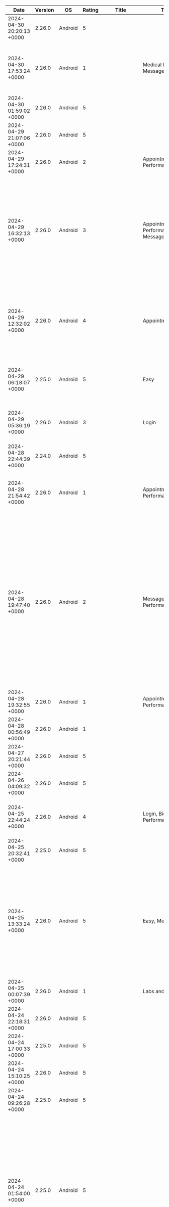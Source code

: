 | Date                      | Version | OS      | Rating | Title                                         | Tag                                                          | Review                                                                                                                                                                                                                                                                                                                                                                                                                                                                                                                                                                         |
| ------------------------- | ------- | ------- | ------ | --------------------------------------------- | ------------------------------------------------------------ | ------------------------------------------------------------------------------------------------------------------------------------------------------------------------------------------------------------------------------------------------------------------------------------------------------------------------------------------------------------------------------------------------------------------------------------------------------------------------------------------------------------------------------------------------------------------------------ |
| 2024-04-30 20:20:13 +0000 | 2.26.0  | Android | 5      |                                               |                                                              | Better than the previous app. Love it!                                                                                                                                                                                                                                                                                                                                                                                                                                                                                                                                         |
| 2024-04-30 17:53:24 +0000 | 2.26.0  | Android | 1      |                                               | Medical Records, Messages                                    | Useless app tells me what I already know. I cannot look at my medical records or contact anyone or leave a message fir a provider.                                                                                                                                                                                                                                                                                                                                                                                                                                             |
| 2024-04-30 01:59:02 +0000 | 2.26.0  | Android | 5      |                                               |                                                              | Friendly Application to use.                                                                                                                                                                                                                                                                                                                                                                                                                                                                                                                                                   |
| 2024-04-29 21:07:06 +0000 | 2.26.0  | Android | 5      |                                               |                                                              | great job                                                                                                                                                                                                                                                                                                                                                                                                                                                                                                                                                                      |
| 2024-04-29 17:24:31 +0000 | 2.26.0  | Android | 2      |                                               | Appointments, Performance                                    | Appointments quit working on the app                                                                                                                                                                                                                                                                                                                                                                                                                                                                                                                                           |
| 2024-04-29 16:32:13 +0000 | 2.26.0  | Android | 3      |                                               | Appointments, Performance, Error Message                     | Up until a week or so ago I had 0 issues with the app. Since last week the app will now not give me my appointment list. All it says is "We're having trouble getting your appointments. Refresh this screen or try again later." Neither of those options work.                                                                                                                                                                                                                                                                                                               |
| 2024-04-29 12:32:02 +0000 | 2.26.0  | Android | 4      |                                               | Appointments, Rx                                             | It's incredibly useful for appointments and prescription refills For support with this app, I've had good luck communicating with my local Patient Advocate at the VA.                                                                                                                                                                                                                                                                                                                                                                                                         |
| 2024-04-29 06:18:07 +0000 | 2.25.0  | Android | 5      |                                               | Easy                                                         | It makes getting your information some much easier. Wish I would have known about the app earlier.                                                                                                                                                                                                                                                                                                                                                                                                                                                                             |
| 2024-04-29 05:36:19 +0000 | 2.26.0  | Android | 3      |                                               | Login                                                        | app is ok usually takes you to a browser to login anyways so whats the point of the app.                                                                                                                                                                                                                                                                                                                                                                                                                                                                                       |
| 2024-04-28 22:44:39 +0000 | 2.24.0  | Android | 5      |                                               |                                                              | New app is amazing and a long time coming. Great Job VA                                                                                                                                                                                                                                                                                                                                                                                                                                                                                                                        |
| 2024-04-28 21:54:42 +0000 | 2.26.0  | Android | 1      |                                               | Appointments, Performance                                    | It was working great, now my appointments won't show up. That was my main reason for the app. Please fix                                                                                                                                                                                                                                                                                                                                                                                                                                                                       |
| 2024-04-28 19:47:40 +0000 | 2.26.0  | Android | 2      |                                               | Messages, Performance                                        | This app is convenient for some things. It has several glitching issues and boots you while working on typing messages and deletes the messages when you hit send and will log off on its own without warning. If you need to write a message that is longer than a couple of sentences, then use myhealthva.gov instead. That at least saves a draft rather than deleting it all and having to go back and rewrite it.                                                                                                                                                        |
| 2024-04-28 19:32:55 +0000 | 2.26.0  | Android | 1      |                                               | Appointments, Performance                                    | Often fails to load appointments                                                                                                                                                                                                                                                                                                                                                                                                                                                                                                                                               |
| 2024-04-28 00:56:49 +0000 | 2.26.0  | Android | 1      |                                               |                                                              | Does not work.                                                                                                                                                                                                                                                                                                                                                                                                                                                                                                                                                                 |
| 2024-04-27 20:21:44 +0000 | 2.26.0  | Android | 5      |                                               |                                                              | Thanks for all the help I am receiving.....                                                                                                                                                                                                                                                                                                                                                                                                                                                                                                                                    |
| 2024-04-26 04:09:32 +0000 | 2.26.0  | Android | 5      |                                               |                                                              | All in One                                                                                                                                                                                                                                                                                                                                                                                                                                                                                                                                                                     |
| 2024-04-25 22:44:24 +0000 | 2.26.0  | Android | 4      |                                               | Login, Biometrics, Performance                               | pretty good app. too many steps to login. used to be able to use fingerprint but that stopped working.                                                                                                                                                                                                                                                                                                                                                                                                                                                                         |
| 2024-04-25 20:32:41 +0000 | 2.25.0  | Android | 5      |                                               |                                                              | Outstanding well informed                                                                                                                                                                                                                                                                                                                                                                                                                                                                                                                                                      |
| 2024-04-25 13:33:24 +0000 | 2.26.0  | Android | 5      |                                               | Easy, Messages                                               | I LOVE the ease of access this app gives us Veterans, sending messages, pulling up our info when requested by agencies etc and just how Simple everything is! 😁👍🏼 100% recommend this app to All my fellow Veterans and God bless 🙏🏼❤️ us All! 😎🤙🏼🪂🏍️💨                                                                                                                                                                                                                                                                                                              |
| 2024-04-25 00:07:39 +0000 | 2.26.0  | Android | 1      |                                               | Labs and Tests                                               | sucks so far. can't get lab results.                                                                                                                                                                                                                                                                                                                                                                                                                                                                                                                                           |
| 2024-04-24 22:18:31 +0000 | 2.26.0  | Android | 5      |                                               |                                                              | everything is great I like it very much thanks                                                                                                                                                                                                                                                                                                                                                                                                                                                                                                                                 |
| 2024-04-24 17:00:33 +0000 | 2.25.0  | Android | 5      |                                               |                                                              | This too is a very needed app for our medical data                                                                                                                                                                                                                                                                                                                                                                                                                                                                                                                             |
| 2024-04-24 15:10:25 +0000 | 2.26.0  | Android | 5      |                                               |                                                              | finally an app for VA!!! Helps a lot!!                                                                                                                                                                                                                                                                                                                                                                                                                                                                                                                                         |
| 2024-04-24 09:26:28 +0000 | 2.25.0  | Android | 5      |                                               |                                                              | Good                                                                                                                                                                                                                                                                                                                                                                                                                                                                                                                                                                           |
| 2024-04-24 01:54:00 +0000 | 2.25.0  | Android | 5      |                                               |                                                              | My, family is on a Witness Protection Program. And, I am here as God as my witness I need CIA to help me protect my families belongings and Our Liberty and or Right's Because we are getting murdered. 12/24/2023. [redacted] My, father's name is [redacted]. He, went to [redacted] College in [redacted] and was in the United States Army and he is missing.                                                                                                                                                                                                 |
| 2024-04-23 19:10:04 +0000 | 2.25.0  | Android | 1      |                                               |                                                              | There's no continuity with the actual VA hospital.                                                                                                                                                                                                                                                                                                                                                                                                                                                                                                                             |
| 2024-04-23 18:56:43 +0000 | 2.26.0  | Android | 5      |                                               | Appointments                                                 | Very accurate/ real time. Appt. reminder.                                                                                                                                                                                                                                                                                                                                                                                                                                                                                                                                      |
| 2024-04-23 18:09:12 +0000 | 2.26.0  | Android | 2      |                                               | Login, Performance                                           | Worked OK for a while, but now when I attempt to log in, after entering email/password and doing the two-step verification through ID.me, when it sends me back to the app it just resets to the original log-in screen, rather than taking me on into the app. It will cycle me through this endless loop. I've tried resetting, reinstalling, clearing the cache...I literally cannot log in on the app. It's essentially useless.                                                                                                                                           |
| 2024-04-23 15:03:20 +0000 | 2.26.0  | Android | 1      |                                               | Login, Performance                                           | The app keeps looping back to the login screen. I'm using Android OS, and it is up to date. I've tried deleting and reinstalling the app. When you login, you get 3 options after you verify with the login partner. 1. Open 2. Close Tab 3. Cancel. I've tried the first two with the looping issue, but I did not try the third option.                                                                                                                                                                                                                                      |
| 2024-04-23 13:10:47 +0000 | 2.25.0  | Android | 5      |                                               | Easy                                                         | easy to use                                                                                                                                                                                                                                                                                                                                                                                                                                                                                                                                                                    |
| 2024-04-22 19:11:18 +0000 | 2.25.0  | Android | 5      |                                               | Benefits                                                     | Does a good job of showing a snapshot of benefits.                                                                                                                                                                                                                                                                                                                                                                                                                                                                                                                             |
| 2024-04-22 18:56:50 +0000 | 2.25.0  | Android | 5      |                                               | Easy, Rx, Messages                                           | THIS APP HAS CHANGED THE GAME FOR THE VA AND OUR SERVICE MEMBER'S IM ABLE TO EASILY COMMUNICATE AND CONNECT AND ALSO MANAGE MY MEDICNE THANK THE LORD                                                                                                                                                                                                                                                                                                                                                                                                                          |
| 2024-04-22 16:20:03 +0000 | 2.25.0  | Android | 5      |                                               | Messages                                                     | Wonderful tool for managing VA health. Especially helpful in contacting and sharing info with the VA health team.                                                                                                                                                                                                                                                                                                                                                                                                                                                              |
| 2024-04-22 16:11:52 +0000 | 2.25.0  | Android | 4      |                                               | Claims, Payments, Rx                                         | great way to view claim status, compensation payments, medication and order refills. More features could be added but you have to go to regular website for it.                                                                                                                                                                                                                                                                                                                                                                                                                |
| 2024-04-21 16:53:17 +0000 | 2.25.0  | Android | 5      |                                               |                                                              | Doing a very good job there especially the employee continue the with outstanding service's                                                                                                                                                                                                                                                                                                                                                                                                                                                                                    |
| 2024-04-21 13:02:20 +0000 | 2.25.0  | Android | 1      |                                               | Login, Performance                                           | Sign-in sends you through a loop and doesn't actually log into the app. This app has never fully worked properly and each update leads to more problems                                                                                                                                                                                                                                                                                                                                                                                                                        |
| 2024-04-20 22:42:49 +0000 | 2.25.0  | Android | 4      |                                               |                                                              | Not yet got the app.                                                                                                                                                                                                                                                                                                                                                                                                                                                                                                                                                           |
| 2024-04-20 16:56:06 +0000 | 2.25.0  | Android | 5      |                                               | Messages, Appointments                                       | it's the VA at your fingertips I know every location is going to be different and have a little bit different response times but I know here in Montana they do a fantastic job with messages keeping appointments I really recommend the app                                                                                                                                                                                                                                                                                                                                  |
| 2024-04-20 15:58:54 +0000 | 2.25.0  | Android | 5      |                                               | Easy, Navigation                                             | Easy to navigate and convenient!!!! Happy with all of the improvements occurring in the department of the VA.                                                                                                                                                                                                                                                                                                                                                                                                                                                                  |
| 2024-04-19 16:51:12 +0000 | 2.25.0  | Android | 5      |                                               |                                                              | Great so far                                                                                                                                                                                                                                                                                                                                                                                                                                                                                                                                                                   |
| 2024-04-19 15:21:02 +0000 | 2.25.0  | Android | 3      |                                               | Rx                                                           | Too much BS to refill RX                                                                                                                                                                                                                                                                                                                                                                                                                                                                                                                                                       |
| 2024-04-19 14:54:11 +0000 | 2.25.0  | Android | 2      |                                               | Login, Performance                                           | Works when it wants too. I'm currently in a login loop where it will open ID me and I do a push notification and approve it, then goes back to the app still on the sign on page                                                                                                                                                                                                                                                                                                                                                                                               |
| 2024-04-19 05:50:44 +0000 | 2.25.0  | Android | 3      |                                               |                                                              | Very limited, try using links and Hypertext to VA.gov                                                                                                                                                                                                                                                                                                                                                                                                                                                                                                                          |
| 2024-04-19 03:45:00 +0000 | 2.25.0  | Android | 5      |                                               |                                                              | Great                                                                                                                                                                                                                                                                                                                                                                                                                                                                                                                                                                          |
| 2024-04-19 00:35:51 +0000 | 2.25.0  | Android | 5      |                                               |                                                              | Always receive excellent service & care here.                                                                                                                                                                                                                                                                                                                                                                                                                                                                                                                                  |
| 2024-04-18 21:56:13 +0000 | 2.25.0  | Android | 4      |                                               |                                                              | I have no problems with this site.                                                                                                                                                                                                                                                                                                                                                                                                                                                                                                                                             |
| 2024-04-18 21:42:21 +0000 | 2.25.0  | Android | 1      |                                               | Login, Performance                                           | I have been attempting to log in for 30 mins, not happening! Called # no answer!                                                                                                                                                                                                                                                                                                                                                                                                                                                                                               |
| 2024-04-18 20:58:16 +0000 | 2.24.0  | Android | 5      |                                               |                                                              | User friendly                                                                                                                                                                                                                                                                                                                                                                                                                                                                                                                                                                  |
| 2024-04-18 18:21:44 +0000 | 2.23.0  | Android | 3      |                                               | Login, Disability, Accessibility                             | difficult remember login cognitive memory loss                                                                                                                                                                                                                                                                                                                                                                                                                                                                                                                                 |
| 2024-04-17 09:30:11 +0000 | 2.25.0  | Android | 5      |                                               |                                                              | great app                                                                                                                                                                                                                                                                                                                                                                                                                                                                                                                                                                      |
| 2024-04-16 21:50:19 +0000 | 2.25.0  | Android | 5      |                                               |                                                              | The care and interest that this faculty gives to anyone patient are amazing, and comforting feelings allow you to be a stress free and relaxed atmosphere 😌.                                                                                                                                                                                                                                                                                                                                                                                                                  |
| 2024-04-16 21:03:16 +0000 | 2.25.0  | Android | 1      |                                               | Messages, Performance, Appointments                          | Used to be able to message my medical team, can't now. Use to be able to see my upcoming VA appointments, can't.                                                                                                                                                                                                                                                                                                                                                                                                                                                               |
| 2024-04-16 11:56:55 +0000 | 2.25.0  | Android | 5      |                                               |                                                              | excellent app for the VA                                                                                                                                                                                                                                                                                                                                                                                                                                                                                                                                                       |
| 2024-04-16 01:36:13 +0000 | 2.25.0  | Android | 2      |                                               | Messages, Performance                                        | twice message never went through                                                                                                                                                                                                                                                                                                                                                                                                                                                                                                                                               |
| 2024-04-15 23:04:09 +0000 | 2.25.0  | Android | 5      |                                               |                                                              | Much faster than logging in with a p c.                                                                                                                                                                                                                                                                                                                                                                                                                                                                                                                                        |
| 2024-04-15 22:46:41 +0000 | 2.25.0  | Android | 5      |                                               |                                                              | great app for vets                                                                                                                                                                                                                                                                                                                                                                                                                                                                                                                                                             |
| 2024-04-15 06:38:23 +0000 | 2.25.0  | Android | 5      |                                               |                                                              | I love this application.                                                                                                                                                                                                                                                                                                                                                                                                                                                                                                                                                       |
| 2024-04-15 05:14:34 +0000 | 2.25.0  | Android | 5      |                                               |                                                              | My interactions with the Silverdale CBOC have been exemplary. Thank you!                                                                                                                                                                                                                                                                                                                                                                                                                                                                                                       |
| 2024-04-14 23:01:51 +0000 | 2.25.0  | Android | 1      |                                               | Claims, Appeals                                              | There's hardly any "details" in what is going on your claim. A veteran can't see what was submitted or any details in an appeal of a claim either. The less you know, the better for the VA.                                                                                                                                                                                                                                                                                                                                                                                   |
| 2024-04-14 16:30:13 +0000 | 2.25.0  | Android | 3      |                                               | Appointments, Performance                                    | we can see our stuff but I would really like to know what my appoint menta are so if I forget to write them in my planner and I come back to write it in, I can look on there and find out what the appointment is for. outside of that, this app is very helpful for keeping up with stuff I just need notifications from the app eventually ❤️                                                                                                                                                                                                                               |
| 2024-04-14 03:53:14 +0000 | 2.25.0  | Android | 5      |                                               | Rx, Appointments, Letters, Payments, Navigation, Easy        | I love this app! Very easy to use. very simple smooth and not complicated. Hopkins on this app is fantastic! I can refill my medications, see my appointments, download my VA letters, change my direct deposit Etc it's about time the VA put out something that everyone can navigate through with ease.                                                                                                                                                                                                                                                                     |
| 2024-04-13 20:23:21 +0000 | 2.25.0  | Android | 5      |                                               | Rx                                                           | myhealth.vet.gov doesn't have an area for paying co-pay. The co-pay never Itemized, so I know it for a prescription for a doctor. everything else is great.                                                                                                                                                                                                                                                                                                                                                                                                                    |
| 2024-04-12 22:51:22 +0000 | 2.25.0  | Android | 5      |                                               |                                                              | It has everything I could ever need as a Veteran!                                                                                                                                                                                                                                                                                                                                                                                                                                                                                                                              |
| 2024-04-12 22:25:30 +0000 | 2.25.0  | Android | 2      |                                               | Notifications, Messages, Claims, Letters, Error Message      | This app is very unreliable. I never get alerts about messages being sent to me, and when I see that a claim letter is available when I click on Claim Letters, it says none are available. I have to call the VA and have an agent read them to me or wait 12 days to get the letter in the snail mail. 9 times out of 10 I get the "the VA mobile app isn't working right now, try again later" message. Unusable.                                                                                                                                                           |
| 2024-04-12 16:09:33 +0000 | 2.25.0  | Android | 4      |                                               | Performance                                                  | not a bad app but sometimes it gets a touch buggy                                                                                                                                                                                                                                                                                                                                                                                                                                                                                                                              |
| 2024-04-12 15:34:37 +0000 | 2.25.0  | Android | 3      |                                               | Login, Performance                                           | Repeated failed efforts to gain account access via mobile device using valid user ID and password. (Works fine on my notebook.) Using my mobile, once login info is provided and validated, the app then asks if I want to OPEN or close. I request OPEN and the app recycles back to the LOGIN SCREEN.                                                                                                                                                                                                                                                                        |
| 2024-04-12 15:26:03 +0000 | 2.25.0  | Android | 5      |                                               |                                                              | Great service and great staff. Always well received and treated with respect. Dr. Saenz and the gray team always make me feel welcomed and concerned about my health..                                                                                                                                                                                                                                                                                                                                                                                                         |
| 2024-04-12 11:19:58 +0000 | 2.25.0  | Android | 5      |                                               |                                                              | Staff exceeded my expectations.                                                                                                                                                                                                                                                                                                                                                                                                                                                                                                                                                |
| 2024-04-12 01:18:58 +0000 | 2.25.0  | Android | 3      |                                               | Appointments, Performance, Login                             | Recent updates (2.25.0) did not import previous scheduled appointments. There is no way to manually import upcoming appointments. Stil issues when having to log in via Authentication renewal                                                                                                                                                                                                                                                                                                                                                                                 |
| 2024-04-11 15:49:31 +0000 | 2.25.0  | Android | 1      |                                               | Rx                                                           | Can't get a prescription for me!                                                                                                                                                                                                                                                                                                                                                                                                                                                                                                                                               |
| 2024-04-11 12:25:35 +0000 | 2.25.0  | Android | 3      |                                               | Login, Performance                                           | Edit: had to login a different way. Previous: Already have an account. Input info, get authentication sent to phone number, check info (address, phone number), next step is verification... "we couldn't match you to this number"                                                                                                                                                                                                                                                                                                                                            |
| 2024-04-11 12:20:15 +0000 | 2.25.0  | Android | 5      |                                               |                                                              | Excellent thanks                                                                                                                                                                                                                                                                                                                                                                                                                                                                                                                                                               |
| 2024-04-10 23:54:38 +0000 | 2.25.0  | Android | 1      |                                               | Login, Performance                                           | Terrible app can't get past the login page                                                                                                                                                                                                                                                                                                                                                                                                                                                                                                                                     |
| 2024-04-10 22:15:28 +0000 | 2.25.0  | Android | 5      |                                               |                                                              | Makes things a whole lot easier!                                                                                                                                                                                                                                                                                                                                                                                                                                                                                                                                               |
| 2024-04-10 16:57:31 +0000 | 2.25.0  | Android | 1      |                                               | Messages                                                     | I no longer have access to my primary doctor.                                                                                                                                                                                                                                                                                                                                                                                                                                                                                                                                  |
| 2024-04-10 16:52:13 +0000 | 2.25.0  | Android | 5      |                                               |                                                              | great app                                                                                                                                                                                                                                                                                                                                                                                                                                                                                                                                                                      |
| 2024-04-10 14:37:46 +0000 | 2.25.0  | Android | 5      |                                               |                                                              | love the VA                                                                                                                                                                                                                                                                                                                                                                                                                                                                                                                                                                    |
| 2024-04-10 14:37:20 +0000 | 2.24.0  | Android | 3      |                                               |                                                              | Probably a fair rating. Sometimes it takes multiple tries to access relevant information.                                                                                                                                                                                                                                                                                                                                                                                                                                                                                      |
| 2024-04-10 12:57:40 +0000 | 2.25.0  | Android | 5      |                                               | Easy                                                         | easy to use                                                                                                                                                                                                                                                                                                                                                                                                                                                                                                                                                                    |
| 2024-04-10 01:34:01 +0000 | 2.24.0  | Android | 1      |                                               | Performance                                                  | for a basic app, with basic functions, like most government websites, it can barely do what it needs to do without feeling like it's 20 years old and extremely buggy.                                                                                                                                                                                                                                                                                                                                                                                                         |
| 2024-04-09 18:59:26 +0000 | 2.24.0  | Android | 5      |                                               | Appointments, Rx                                             | best way to check on your appts and meds                                                                                                                                                                                                                                                                                                                                                                                                                                                                                                                                       |
| 2024-04-09 18:34:49 +0000 | 2.24.0  | Android | 5      |                                               |                                                              | Faithful Health Care! I'm grateful! Thank God for VA Doctors, Nurses, Admin People who keep me straight: Jennifer at Puyallup VA!!                                                                                                                                                                                                                                                                                                                                                                                                                                             |
| 2024-04-09 13:23:14 +0000 | 2.24.0  | Android | 1      |                                               |                                                              | This app sucks.                                                                                                                                                                                                                                                                                                                                                                                                                                                                                                                                                                |
| 2024-04-08 22:45:12 +0000 | 2.23.0  | Android | 1      |                                               |                                                              | When i inevitably become 1 of the 22 a day, the VA will be at the top of my note.                                                                                                                                                                                                                                                                                                                                                                                                                                                                                              |
| 2024-04-08 14:05:39 +0000 | 2.24.0  | Android | 4      |                                               | Messages, Performance                                        | can't delete messages any longer. What happened??                                                                                                                                                                                                                                                                                                                                                                                                                                                                                                                              |
| 2024-04-08 13:06:29 +0000 | 2.24.0  | Android | 4      |                                               | Messages                                                     | how to trash old messages                                                                                                                                                                                                                                                                                                                                                                                                                                                                                                                                                      |
| 2024-04-08 10:57:19 +0000 | 2.24.0  | Android | 1      |                                               |                                                              | what a pain                                                                                                                                                                                                                                                                                                                                                                                                                                                                                                                                                                    |
| 2024-04-07 21:39:09 +0000 | 2.24.0  | Android | 5      |                                               | Payments, Rx, Appointments                                   | This application allows me to check my disability payments, refills, and Doctor Appointments.                                                                                                                                                                                                                                                                                                                                                                                                                                                                                  |
| 2024-04-07 21:12:37 +0000 | 2.24.0  | Android | 5      |                                               | Easy, Appointments, Rx                                       | va app very easy to use and helpful with appointments and pharmacy refills.                                                                                                                                                                                                                                                                                                                                                                                                                                                                                                    |
| 2024-04-07 17:53:50 +0000 | 1.30.0  | Android | 5      |                                               | Letters, Disability                                          | As described, great for us disabled vets, get your letters in 2 minutes.                                                                                                                                                                                                                                                                                                                                                                                                                                                                                                       |
| 2024-04-07 13:22:54 +0000 | 2.24.0  | Android | 5      |                                               |                                                              | Great for Veterans                                                                                                                                                                                                                                                                                                                                                                                                                                                                                                                                                             |
| 2024-04-07 02:49:19 +0000 | 2.24.0  | Android | 5      |                                               |                                                              | Great app.                                                                                                                                                                                                                                                                                                                                                                                                                                                                                                                                                                     |
| 2024-04-06 15:16:24 +0000 | 2.24.0  | Android | 5      |                                               | Easy, Navigation                                             | excellent new app, easy to read and navigate.                                                                                                                                                                                                                                                                                                                                                                                                                                                                                                                                  |
| 2024-04-05 19:59:35 +0000 | 2.24.0  | Android | 5      |                                               |                                                              | The VA has always been my best preference for my health care and/or referral.                                                                                                                                                                                                                                                                                                                                                                                                                                                                                                  |
| 2024-04-05 17:23:41 +0000 | 2.24.0  | Android | 5      |                                               |                                                              | great application 👍🏻                                                                                                                                                                                                                                                                                                                                                                                                                                                                                                                                                         |
| 2024-04-05 10:38:44 +0000 | 2.24.0  | Android | 5      |                                               | Easy                                                         | love it. super easy and convenient to use.                                                                                                                                                                                                                                                                                                                                                                                                                                                                                                                                     |
| 2024-04-04 23:16:18 +0000 | 2.24.0  | Android | 5      |                                               |                                                              | This app really helps me keep up with all my VA and medical.                                                                                                                                                                                                                                                                                                                                                                                                                                                                                                                   |
| 2024-04-04 19:59:15 +0000 | 2.24.0  | Android | 3      |                                               | Recommendations, Appointments, Medical Records, Rx, Messages | I've edited this review from 1 star to 4 and down to 3 now. There is no one to contact for troubleshooting, so reviews are the only way to tell them the issues. The negatives are fewer now, but one huge problem is scheduled appointments. It shows that i have none when I have many and also no history of appointments. I've cleared cache, memory, and reinstalled. There are no medical records downloading or viewing except vaccinations. Big pluses are Rx renewals and messaging.                                                                                  |
| 2024-04-04 15:29:40 +0000 | 2.24.0  | Android | 5      |                                               | Easy                                                         | Very easy to use                                                                                                                                                                                                                                                                                                                                                                                                                                                                                                                                                               |
| 2024-04-04 13:14:12 +0000 | 2.24.0  | Android | 5      |                                               |                                                              | way better!                                                                                                                                                                                                                                                                                                                                                                                                                                                                                                                                                                    |
| 2024-04-04 10:33:20 +0000 |         | Android | 5      |                                               | Easy                                                         | easy to manage                                                                                                                                                                                                                                                                                                                                                                                                                                                                                                                                                                 |
| 2024-04-04 05:15:24 +0000 | 2.24.0  | Android | 5      |                                               | Performance                                                  | 5/5 experience.                                                                                                                                                                                                                                                                                                                                                                                                                                                                                                                                                                |
| 2024-04-03 21:48:25 +0000 | 2.24.0  | Android | 5      |                                               |                                                              | so far so good! God's blessings to all of you                                                                                                                                                                                                                                                                                                                                                                                                                                                                                                                                  |
| 2024-04-03 21:31:40 +0000 | 2.24.0  | Android | 5      |                                               | Performance                                                  | Working well.                                                                                                                                                                                                                                                                                                                                                                                                                                                                                                                                                                  |
| 2024-04-03 16:22:00 +0000 | 2.24.0  | Android | 1      |                                               |                                                              | I can't do a damn thing with this ridiculously stupid program!! I ve seen better coding from a first semester High School student.                                                                                                                                                                                                                                                                                                                                                                                                                                             |
| 2024-04-03 14:43:29 +0000 | 2.24.0  | Android | 5      |                                               |                                                              | great way to stay informed.                                                                                                                                                                                                                                                                                                                                                                                                                                                                                                                                                    |
| 2024-04-03 13:48:59 +0000 | 2.24.0  | Android | 5      |                                               |                                                              | So much information in one spot                                                                                                                                                                                                                                                                                                                                                                                                                                                                                                                                                |
| 2024-04-03 12:02:52 +0000 | 2.24.0  | Android | 5      |                                               | Appointments, Rx                                             | The level of care I receive is great. From my meds being derived on time to making appointments.                                                                                                                                                                                                                                                                                                                                                                                                                                                                               |
| 2024-04-03 02:29:54 +0000 | 2.24.0  | Android | 5      |                                               |                                                              | Keeps you up to date on VA stuff....great app!                                                                                                                                                                                                                                                                                                                                                                                                                                                                                                                                 |
| 2024-04-02 17:43:34 +0000 | 2.24.0  | Android | 1      |                                               | Appointments, Rx, Medical Records, Performance               | DOES NOT WORK. For the last year they keep updating this app but they never get it fixed. IT DOES NOT SHOW MEDICAL APPOINTMENTS. It works for prescriptions and Vax records.                                                                                                                                                                                                                                                                                                                                                                                                   |
| 2024-04-02 02:01:07 +0000 | 2.24.0  | Android | 3      |                                               | Medical Records, Labs and Tests, Recommendations             | Why don't I have access to all of my medical records? I want to see my labs and I don't have access to a laptop. If I need a laptop to access all of my medical information, then this app is useless.                                                                                                                                                                                                                                                                                                                                                                         |
| 2024-04-01 22:55:40 +0000 | 2.24.0  | Android | 5      |                                               | Easy                                                         | Easy and convenient, appreciate the VA getting this app out.                                                                                                                                                                                                                                                                                                                                                                                                                                                                                                                   |
| 2024-04-01 21:41:34 +0000 | 2.24.0  | Android | 1      |                                               |                                                              | a waste of tax payers money                                                                                                                                                                                                                                                                                                                                                                                                                                                                                                                                                    |
| 2024-04-01 15:03:30 +0000 | 2.24.0  | Android | 5      |                                               | Appointments                                                 | App makes it easier to review appointments.                                                                                                                                                                                                                                                                                                                                                                                                                                                                                                                                    |
| 2024-04-01 11:57:11 +0000 | 2.24.0  | Android | 5      |                                               | Rx, Appointments                                             | Great for convenience of scheduling and medication reorder.                                                                                                                                                                                                                                                                                                                                                                                                                                                                                                                    |
| 2024-04-29 10:52:48 -0700 | 2.26.0  | iOS     | 5      | Keep Crashing                                 | Appointments, Error Message, Performance                     | While trying to see appointments the apps keeps closing out leaving the following message: We're sorry. We've run into a problem. We're having trouble getting your appointments. Refresh this screen or try again later. Refresh screen Thanks                                                                                                                                                                                                                                                                                                                                |
| 2024-04-29 07:50:56 -0700 | 2.26.0  | iOS     | 1      | App is not working now                        | Performance, Login                                           | It’s a great app when it’s working correctly. Fix the login problem and I will update the review to 5 stars.                                                                                                                                                                                                                                                                                                                                                                                                                                                                   |
| 2024-04-29 06:53:01 -0700 | 2.26.0  | iOS     | 2      | Appointment are not provided within App       | Appointments, Error Message, Performance                     | An error has been showing up when searching for appointments for the past week, the below message is received. “We’re sorry. We have run into problems. We’re having trouble getting your appointments refresher this screen, or try again later.” Please correct at your earliest convenience. Thank you.                                                                                                                                                                                                                                                                     |
| 2024-04-28 14:13:26 -0700 | 2.26.0  | iOS     | 3      | Bug with Appointments                         | Appointments, Performance                                    | Hi, I can’t see appointments on the app which just happened a few days ago. The appointments show up for a second and then disappear. Please help! Otherwise I love the app!                                                                                                                                                                                                                                                                                                                                                                                                   |
| 2024-04-27 23:02:35 -0700 | 2.26.0  | iOS     | 2      | Last update…                                  | Appointments, Performance                                    | Since the last update I can no longer see my appointments on the app, have to login to the website. If I can’t see my appointments, there is no need to keep the app.                                                                                                                                                                                                                                                                                                                                                                                                          |
| 2024-04-27 12:01:40 -0700 | 2.26.0  | iOS     | 3      | Recent update broke app                       | Appointments, Notifications, Performance                     | Appointment reminder are no longer working. Been 2 days since 26th April .                                                                                                                                                                                                                                                                                                                                                                                                                                                                                                     |
| 2024-04-27 07:03:43 -0700 | 2.26.0  | iOS     | 1      | Raymond Thomas                                | Appointments, Performance                                    | After updating the app to this newest version, my appointments are not showing up                                                                                                                                                                                                                                                                                                                                                                                                                                                                                              |
| 2024-04-26 16:49:59 -0700 | 2.26.0  | iOS     | 1      | Appointments not showing                      | Appointments, Error Message, Performance                     | A couple days ago the appointments section keeps erroring out. It says “We’re sorry. We’ve run into a problem. Please refresh your screen.                                                                                                                                                                                                                                                                                                                                                                                                                                     |
| 2024-04-26 12:42:10 -0700 | 2.26.0  | iOS     | 5      | Way better than previous versions.            |                                                              | I like this one. I’ll be using this from now on.                                                                                                                                                                                                                                                                                                                                                                                                                                                                                                                               |
| 2024-04-26 11:36:38 -0700 | 2.26.0  | iOS     | 5      | Not enough                                    | Messages, Rx, Recommendations                                | Why did I accidentally find this, and was not recommended it by every clinic I wandered through in my local VA? This is a secure messaging system for your providers and nurses. Why is this not saving every veteran in America time refilling prescriptions and consolidating access? This is amazing and thank you VA. I go now to my local VA to show the right people and drop off copies of “how to”.                                                                                                                                                                    |
| 2024-04-26 11:27:06 -0700 | 2.26.0  | iOS     | 1      | Medical record review access                  | Medical Records                                              | I can’t review my medical chart anymore. If there is a way I need help                                                                                                                                                                                                                                                                                                                                                                                                                                                                                                         |
| 2024-04-26 11:02:59 -0700 | 2.26.0  | iOS     | 3      | Appointments                                  | Appointments, Performance                                    | App worked really well until the last update. I no longer have access to any appointments through the app. I have to use the website to see my appointments. I hope they correct the issue soon.                                                                                                                                                                                                                                                                                                                                                                               |
| 2024-04-26 09:25:34 -0700 | 2.26.0  | iOS     | 5      | Awesomeness                                   |                                                              | Happy to see progress in our VA System                                                                                                                                                                                                                                                                                                                                                                                                                                                                                                                                         |
| 2024-04-25 08:26:36 -0700 | 2.26.0  | iOS     | 4      | Secure Messaging                              | Messages, Notifications, Login, Performance                  | I like the notification for new Secure Messages, and the auto login feature. I hate notifications and the a login feature where you have to remember a password.                                                                                                                                                                                                                                                                                                                                                                                                               |
| 2024-04-25 07:29:20 -0700 | 2.26.0  | iOS     | 5      | Well designed and easy to use                 | Easy, Performance                                            | I appreciate the ease of use of this app. Provides the most commonly needed information in a simple format. Thanks to the app developers.                                                                                                                                                                                                                                                                                                                                                                                                                                      |
| 2024-04-25 07:06:03 -0700 | 2.26.0  | iOS     | 5      | They nailed it with this app                  | Appointments, Rx, Messages                                   | Finally rolled va, myhealthevet all into one. Your appointments, prescriptions, ease of access to your doctors through secure messaging, and documentation that you need a lot of times for various reasons in life are under one App, one umbrella. Thanks VA for doing this, your team is doing a great service to our fine nation by enhancing veterans quality of life!                                                                                                                                                                                                    |
| 2024-04-25 06:30:00 -0700 | 2.26.0  | iOS     | 5      | A vital part of my VA experience              |                                                              | My healthcare is in good hands with VA and this app is so helpful and well done I would feel lost without it.                                                                                                                                                                                                                                                                                                                                                                                                                                                                  |
| 2024-04-24 13:10:40 -0700 | 2.26.0  | iOS     | 4      | Solid app                                     | Claims, Veteran status, Recommendations                      | Solid app to check on claims. One improvement would be adding the type of discharge to the proof of veteran status.                                                                                                                                                                                                                                                                                                                                                                                                                                                            |
| 2024-04-24 11:27:03 -0700 | 2.26.0  | iOS     | 4      | Good                                          | Payments, Recommendations                                    | Good but needs more functionally need to be able to pay your copays.                                                                                                                                                                                                                                                                                                                                                                                                                                                                                                           |
| 2024-04-23 11:16:22 -0700 | 2.26.0  | iOS     | 5      | VA contact                                    | Messages                                                     | I was pleased to see and hear from the Chattanooga VA today, it was great to see someone actually read and responded to me about my concern. Thanks Chattanooga VA staff for your speedy reaction to my concern. Greatly appreciated.                                                                                                                                                                                                                                                                                                                                          |
| 2024-04-23 06:01:09 -0700 | 2.25.0  | iOS     | 2      | On line appointments                          | Appointments                                                 | My on line appointment request was not responded to.                                                                                                                                                                                                                                                                                                                                                                                                                                                                                                                           |
| 2024-04-22 15:14:04 -0700 | 2.25.0  | iOS     | 5      | Combines Services                             | Navigation, Performance                                      | Using this app combines myhealth.va with va.gov. Using a computer you have to log in separately. A great timesaver that allows you to navigate all Veterans services at once.                                                                                                                                                                                                                                                                                                                                                                                                  |
| 2024-04-22 11:23:19 -0700 | 2.25.0  | iOS     | 5      | Works great                                   | Profile, Easy                                                | This app makes things easier for address changes and other things.                                                                                                                                                                                                                                                                                                                                                                                                                                                                                                             |
| 2024-04-21 20:51:11 -0700 | 2.25.0  | iOS     | 4      | It’s ok                                       | Recommendations, Appointments, Navigation                    | The works, sort of. There aren’t enough categories to help find the area or dept I’m interested in. For example; to cancel an appointment, requires clicking in several places to locate the place for that.                                                                                                                                                                                                                                                                                                                                                                   |
| 2024-04-21 18:27:43 -0700 | 2.25.0  | iOS     | 5      | Care review                                   |                                                              | I have never been treated so well or received such good care as I have through the Portland VA. I would recommend it to anyone.                                                                                                                                                                                                                                                                                                                                                                                                                                                |
| 2024-04-20 07:31:04 -0700 | 2.25.0  | iOS     | 5      | Thank you                                     | Claims                                                       | Thanks VA for having this app so I can check on my VA claims etc                                                                                                                                                                                                                                                                                                                                                                                                                                                                                                               |
| 2024-04-20 06:58:45 -0700 | 2.25.0  | iOS     | 5      | I love this app                               | Appointments                                                 | This app is perfect for keeping up with appointments. It’s great 👍🏽 😊                                                                                                                                                                                                                                                                                                                                                                                                                                                                                                       |
| 2024-04-19 15:23:16 -0700 | 2.25.0  | iOS     | 1      | Glitchy                                       | Appointments, Performance                                    | Duplicate appointment?! No clinic information under each appointment??!! Missing appointments???!!!                                                                                                                                                                                                                                                                                                                                                                                                                                                                            |
| 2024-04-19 08:44:59 -0700 | 2.25.0  | iOS     | 1      | “Higher level review”                         |                                                              | I put in a claim and went to my appointment for my symptoms I had related to burn pits. They advised me I had these illnesses, they said my claim hadn’t been voted in, so they denied my claim. I submitted for higher level review and they admitted they made a mistake and still no decision 2 years later!                                                                                                                                                                                                                                                                |
| 2024-04-18 10:24:19 -0700 | 2.25.0  | iOS     | 1      | Login issues.                                 | Login, Performance                                           | After last update app repeatedly requesting login after confirmation of two factor … come on guys how about testing the app before deployment                                                                                                                                                                                                                                                                                                                                                                                                                                  |
| 2024-04-18 06:56:46 -0700 | 2.25.0  | iOS     | 5      | The app                                       | Easy                                                         | I like this better than the original way especially with a person recovering from a mini stroke, they made it easier to use it                                                                                                                                                                                                                                                                                                                                                                                                                                                 |
| 2024-04-16 13:33:14 -0700 | 2.25.0  | iOS     | 5      | Awesome                                       |                                                              | I was impressed clean . friendly professional staff                                                                                                                                                                                                                                                                                                                                                                                                                                                                                                                            |
| 2024-04-16 06:36:57 -0700 | 2.25.0  | iOS     | 1      | Not even working                              | Login, Performance                                           | I downloaded it from the Apple App Store. I tried to log in so I can see my appointment. But the system says it is loading the application and just keeps spinning. After 10 minutes I gave up. Your app does not work. At least it should allow me to log into my VA account. I wish I could give it less than one star. Please fix your app so us vets can use it. It just keep spinning saying it is loading the application.                                                                                                                                               |
| 2024-04-15 09:30:07 -0700 | 2.25.0  | iOS     | 4      | Overall super helpful and a good app          | Accessibility, Easy, Recommendations                         | The app is a great, easily accessible snapshot of most things going on with my care. My only suggestion would be that the appointment info mirrored what comes via snail mail. Currently the appointment info is very vague in the app, where the letters give me location, directions, physician and location info, etc. I’d much rather have that in the app than even receive the letter.                                                                                                                                                                                   |
| 2024-04-15 00:50:22 -0700 | 2.25.0  | iOS     | 1      | DOES NOT WORK!                                | Login, Performance                                           | The app was working until this last update, and now I cannot sign in to the app at all. Whatever you did you did not fixed anything just made it unusable. Please fix it. Thank you                                                                                                                                                                                                                                                                                                                                                                                            |
| 2024-04-14 06:41:51 -0700 | 2.25.0  | iOS     | 5      | Very Pleased                                  |                                                              | When I first became a patient in the VA, I was apprehensive. That was in 2010. And, every since my first visit, I have been treated like a dignitary. I can’t afford medical insurance, so the VA is all I have. And… even if I had money,I wouldn’t want anyone else taking care of me. Thank You, from the bottom of my heart. [redacted], 9563                                                                                                                                                                                                                             |
| 2024-04-12 17:43:57 -0700 | 2.25.0  | iOS     | 1      | Waste of time                                 | Performance                                                  | Half the time it’s down for maintenance the other half nothing has updated                                                                                                                                                                                                                                                                                                                                                                                                                                                                                                     |
| 2024-04-12 11:27:39 -0700 | 2.25.0  | iOS     | 3      | Add Travel Claim.                             | Travel Pay, Recommendations                                  | Add the ability to submit for travel claims.                                                                                                                                                                                                                                                                                                                                                                                                                                                                                                                                   |
| 2024-04-12 06:24:51 -0700 | 2.25.0  | iOS     | 1      | Broken app                                    | Performance, Login                                           | Just like most things having to do with our government, it doesn’t work. Impossible to verify your ID when creating an account. Year another disgrace to our veterans.                                                                                                                                                                                                                                                                                                                                                                                                         |
| 2024-04-11 08:50:22 -0700 | 2.25.0  | iOS     | 1      | Not working                                   | Rx, Appointments, Performance, Travel Pay                    | I can sign into the app and I can order prescriptions, but none of my appointments show up and I don’t seem to be able to do travel pay. So I am assuming that this app is not completely worthless but definitely not a trustworthy way of doing business.                                                                                                                                                                                                                                                                                                                    |
| 2024-04-11 08:05:16 -0700 | 2.25.0  | iOS     | 5      | VA App                                        | Easy                                                         | Very simple , quick and easy to use. Thank you .                                                                                                                                                                                                                                                                                                                                                                                                                                                                                                                               |
| 2024-04-10 07:06:44 -0700 | 2.25.0  | iOS     | 5      | Veteran                                       | Performance, Labs and Tests, Recommendations                 | I am pleased with the Application however I can not access some things I was able to before. The Application I would like to access is my Laboratory or Blood Test. I feel that I should be able to see my Lab Tests.                                                                                                                                                                                                                                                                                                                                                          |
| 2024-04-10 06:19:57 -0700 | 2.25.0  | iOS     | 3      | Doesn’t show what type of appointment         | Messages, Appointments, Performance                          | Decent app although it doesn’t show what type of appointment you’re going to so I have to message my provider to make sure what type of clinic I’m going to and that can take a couple days. Only thing that’s bugging me about this app.                                                                                                                                                                                                                                                                                                                                      |
| 2024-04-09 12:28:43 -0700 | 2.25.0  | iOS     | 2      | Login                                         | Navigation, Login                                            | Always have a hard time navigating the log in process.                                                                                                                                                                                                                                                                                                                                                                                                                                                                                                                         |
| 2024-04-09 11:26:49 -0700 | 2.25.0  | iOS     | 1      | The VA app                                    | Performance, Error Message                                   | I updated my VA app as suggested when I logged in today. After the update, the app won’t allow me to go to healthevet. Says I need a premium account, which I’ve had for years. Deleted the app but old version is not available.                                                                                                                                                                                                                                                                                                                                              |
| 2024-04-09 11:03:15 -0700 | 2.25.0  | iOS     | 3      | Travel pay                                    | Travel Pay, Recommendations                                  | When confirming an appt there should be link to submit travel pay. I have only gotten 2 travel pay text and I’ve been here 10x. When you confirm an appt it should accept it when you hit the confirm button, however it stays active when you arrow back out.                                                                                                                                                                                                                                                                                                                 |
| 2024-04-09 09:10:58 -0700 | 2.25.0  | iOS     | 5      | Usability                                     | Easy                                                         | Easy to use                                                                                                                                                                                                                                                                                                                                                                                                                                                                                                                                                                    |
| 2024-04-09 07:32:40 -0700 | 2.25.0  | iOS     | 1      | STILL Broken                                  | Error Message, Appointments, Performance                     | it’s been over two months, and I am still receiving the “VA app currently not working“ and “you don’t have any appointments” error messages (even though I literally have a recurring appointment each month for one of the clinics). PLEASE fix this.                                                                                                                                                                                                                                                                                                                         |
| 2024-04-09 07:14:28 -0700 | 2.25.0  | iOS     | 5      | Service                                       | Notifications, Appointments                                  | 5 star service on appt reminders. Keep it up                                                                                                                                                                                                                                                                                                                                                                                                                                                                                                                                   |
| 2024-04-08 13:59:37 -0700 | 2.24.0  | iOS     | 1      | Reliability issues:                           | Appointments, Rx, Performance                                | This app lacks the reliable capability of booking an appointment. Too clunky; fumbled the bag when it came to getting refills, fr,fr...low-key, but I can’t trip… even though my refills were hella late. Like the progress… but we still have a lot of work to do. -Peace                                                                                                                                                                                                                                                                                                     |
| 2024-04-08 07:07:57 -0700 | 2.24.0  | iOS     | 5      | K.I.S.S.                                      | Easy                                                         | Great, easy to use.                                                                                                                                                                                                                                                                                                                                                                                                                                                                                                                                                            |
| 2024-04-08 06:14:13 -0700 | 2.24.0  | iOS     | 1      | Login Difficulty                              | Login, Performance                                           | This app is very difficult to log onto and the app won’t stay logged in.                                                                                                                                                                                                                                                                                                                                                                                                                                                                                                       |
| 2024-04-07 17:23:50 -0700 | 2.24.0  | iOS     | 5      | Thank you for what you do                     |                                                              | It makes a difference to the Veteran community.                                                                                                                                                                                                                                                                                                                                                                                                                                                                                                                                |
| 2024-04-05 07:36:58 -0700 | 2.24.0  | iOS     | 1      | Messages                                      | Messages, Performance                                        | The app doesn’t show the entire message after you reply. My nurse wrote of an ointment I should get. I replied to her then when I went to look at the message, the app cuts it off so I cannot see what the ointment is. Why are the messages in the app being cut short? Why can’t I read the entire message?                                                                                                                                                                                                                                                                 |
| 2024-04-05 06:21:17 -0700 | 2.24.0  | iOS     | 1      | Blood reports                                 | Labs and Tests, Recommendations                              | Can not find blood draw report history. Website does not give veteran and useful information Lousy website                                                                                                                                                                                                                                                                                                                                                                                                                                                                     |
| 2024-04-05 03:44:48 -0700 | 2.24.0  | iOS     | 5      | Very easy.                                    |                                                              | Very pleased with how easy it is to print copies and figure out the information I need. You all have come a long ways.                                                                                                                                                                                                                                                                                                                                                                                                                                                         |
| 2024-04-03 10:43:54 -0700 | 2.24.0  | iOS     | 5      | Greatfull                                     |                                                              | I’m very much satisfied with the services of the Vetrans Administration and the community support. My only regret is that I suffered unnecessarily from depression for years while my benefits went on unnoticed. Bernard Mcallister Sgt.U.S. Army                                                                                                                                                                                                                                                                                                                             |
| 2024-04-03 10:34:31 -0700 | 2.24.0  | iOS     | 1      | App frozen                                    | Login, Performance                                           | App is not working it signs me in and I can’t select anything it’s just frozen!                                                                                                                                                                                                                                                                                                                                                                                                                                                                                                |
| 2024-04-03 09:08:42 -0700 | 2.24.0  | iOS     | 3      | Not perfect                                   |                                                              | I always need a text to receive code to get in, A PAIN!                                                                                                                                                                                                                                                                                                                                                                                                                                                                                                                        |
| 2024-04-02 13:43:30 -0700 | 2.24.0  | iOS     | 4      | App goodish                                   | Travel Pay, Recommendations                                  | This app is helpful but it should include the link to mileage travel for the medical appointments. I would have told the developer that, but it sends you to general va help if you ask for app assistance. The chatbot will not know what I am asking for VA. Help us help you (to help us).                                                                                                                                                                                                                                                                                  |
| 2024-04-02 08:52:39 -0700 | 2.24.0  | iOS     | 5      | As a veteran this app makes a huge difference | Easy, Rx, Appointments                                       | So much easier to access my information, get medication refills and see when my appointments are! Love this app                                                                                                                                                                                                                                                                                                                                                                                                                                                                |
| 2024-04-02 06:26:35 -0700 | 2.24.0  | iOS     | 2      | Myheathyvet                                   | Appointments, Performance                                    | On appointments it doesn’t give providers name or location anymore. Grrr                                                                                                                                                                                                                                                                                                                                                                                                                                                                                                       |
| 2024-04-01 20:39:24 -0700 | 2.24.0  | iOS     | 5      | VA App                                        | Messages                                                     | The VA app covers all the bases in regards to meeting my medical needs. Being able to communicate with my medical providers via messaging is extremely helpful.                                                                                                                                                                                                                                                                                                                                                                                                                |
| 2024-04-01 15:50:49 -0700 | 2.24.0  | iOS     | 4      | Love the app - is it down?                    | Appointments, Performance, Login, Biometrics, Rx, Messages   | Love using the app for my appointments and all things VA. But lately it has stopes working. Is the app having issues? I’ve uninstalled and reinstalled but haven’t been able to get it to work. It logs me in using biometrics the. Nothing I tap on works. I can’t switch to appointments or anything. I’m a person who does 90% of my work on my phone so this app was a godsend. I didn’t have to log on a PC to find my appointments or look up prescriptions info. I could easily communicate with my doctors and the VA staff. Since freezing up I have truly missed it. |
| 2024-04-01 11:57:15 -0700 | 2.24.0  | iOS     | 1      | Sign in frustration                           | Login, Performance                                           | Why would you offer the option to remember me on this device and then continuously make me sign in. It does not even remembering my email let alone my password.                                                                                                                                                                                                                                                                                                                                                                                                               |
| 2024-04-01 09:40:08 -0700 | 2.24.0  | iOS     | 1      | Freezes                                       | Login, Performance                                           | You can log in and gets the main page. After that everything is frozen.                                                                                                                                                                                                                                                                                                                                                                                                                                                                                                        |
